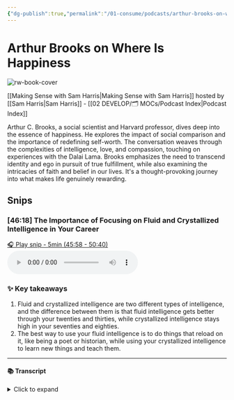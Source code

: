 ```yaml
---
{"dg-publish":true,"permalink":"/01-consume/podcasts/arthur-brooks-on-where-is-happiness/","title":"Where Is Happiness?","tags":["podcasts"]}
---
```


# Arthur Brooks on Where Is Happiness

![rw-book-cover](https://images.weserv.nl/?url=https%3A%2F%2Fssl-static.libsyn.com%2Fp%2Fassets%2F0%2F9%2F7%2Fe%2F097e1e1107a7009a%2FMAKING_SENSE_MASTER.png&w=300&h=300)

[[Making Sense with Sam Harris\|Making Sense with Sam Harris]] hosted by [[Sam Harris\|Sam Harris]] - [[02 DEVELOP/🗂️ MOCs/Podcast Index\|Podcast Index]]

Arthur C. Brooks, a social scientist and Harvard professor, dives deep into the essence of happiness. He explores the impact of social comparison and the importance of redefining self-worth. The conversation weaves through the complexities of intelligence, love, and compassion, touching on experiences with the Dalai Lama. Brooks emphasizes the need to transcend identity and ego in pursuit of true fulfillment, while also examining the intricacies of faith and belief in our lives. It's a thought-provoking journey into what makes life genuinely rewarding.


## Snips


### [46:18] The Importance of Focusing on Fluid and Crystallized Intelligence in Your Career


[🎧 Play snip - 5min️ (45:58 - 50:40)](https://share.snipd.com/snip/69187507-3c4d-4568-b177-03918a69128c)
<audio controls> <source src="https://traffic.libsyn.com/secure/wakingup/Making_Sense_291_Arthur_Brookspaywall.mp3?dest-id=480596#t=45:58,50:40"> </audio>




### ✨ Key takeaways
1. Fluid and crystallized intelligence are two different types of intelligence, and the difference between them is that fluid intelligence gets better through your twenties and thirties, while crystallized intelligence stays high in your seventies and eighties.
2. The best way to use your fluid intelligence is to do things that reload on it, like being a poet or historian, while using your crystallized intelligence to learn new things and teach them.


---




#### 📚 Transcript
<details>
<summary>Click to expand</summary>
<blockquote><b>Sam Harris</b><br/><br/>But let's go back to intelligence where we left it. We did not actually describe the difference between fluid and crystallized intelligence and the use to which you put these concepts in your book. So tell me, what are your thoughts on that topic?</blockquote><br/><blockquote><b>Arthur C. Brooks</b><br/><br/>So Cattell, Raymond Cattell, the social psychologist, great British social psychologist, noticed that people, they get better at things through their 20s and 30s, that kind of 10,000 Hours deal where they have focus, the ability to work hard, a lot of working memory, and almost anything that you can get good at, from being an air traffic controller to being a French Horn player to being a college professor, a researcher in particular, that requires innovative capacity to crack the code to solve problems. That's fluid intelligence. And that gets better and better through your 20s and 30s. And weirdly, it tends to peak in your late 30s or early 40s, and then it tends to decline. And he noticed this. Cattell noticed this, that these abilities tend to decline. Now, if you're really a striver and you're really good at what you do, and most of the people listening to us right now, they're good at something. They're really the only ones in their 40s who are going to notice these declines. And the way that you notice it is what, you know, people in the management world call burnout. So you find that your dentist, for example, when he's, let's say, 43, has weirdly starts taking Fridays off to golf. It's like, why would you do that? Do this trivial kind of hobby instead of doing something that you love, like being a dentist? And the answer is because humans aren't happy when they're not making progress. The mathematicians will put it that all of happiness is in the first derivative. All of happiness is in getting better. This is a reason, by the way, Sam, that it's very easy to lose weight, but it's very hard to keep weight off. Because when the scale is going down, you're motivated and happy. And when you hit your goal, the reward for hitting your goal is now you never get to eat the things you like ever again for the rest of your life. Congratulations. And this is the nature of how we're wired. Progress is everything. And so what happens is that people get very frustrated and angry and desperate and afraid and sad when they're on the downslope of this fluid intelligence curve. What Cattell also pointed out is there's a second intelligence curve behind it that doesn't reward the same things. It's called crystallized intelligence, and it's based on all the things you know and how to use the things that you know. So your working memory is a lot worse. Your innovative capacity is worse. Your speed and your ability to solve problems is worse. But your wisdom is higher. Your pattern recognition is higher. Your vocabulary is higher. Your teaching ability is higher. And so what you need to do if you want to use that is actually start doing the things that favor that increasing intelligence. The great news, incredible news, is that crystallized intelligence increases through your 40s and 50s and even 60s and stays high in your 70s and 80s. So there's a guy at University of California at Davis, a guy named Dean Keith Simonton, who's the world's, I mean, I don't know if you've had him on your show. He's phenomenal. I've read his books, but yeah. He's wonderful. I mean, he talks about the cadence of creative careers. And he talks about the half-life where he measures the corpus of work and quantity and quality of people in different creative careers. And he finds that those that load on fluid intelligence like poetry, where you're just inventing stuff with words, that that has a half-life around age 40, where you've done half of Your lifetime work around age 40. When you think about it, you know, T.S. Eliot, Ezra Pound, their best works were written in their late 20s and early 30s, and both guys lived into their 80s. Now, if you look at something that loads on crystallized intelligence, the body of knowledge and how to use it, like historians, they're basically just teachers. You have to know, you have to have the New York Public Library in your head to be able to be a historian. Their halfway point is about age 65. So if you're a historian, take care of your health because your best books are probably coming in your 80s is the point. And that's the difference between a career that loads on fluid and a career that loads on crystallized. Now, our job, you and me, is to be walking in our 40s and 50s from our fluid intelligence curve onto our crystallized intelligence curve by manifesting what we do in different ways. Probably that goes from, you know, writing mathematical theorems, which I was doing, to writing a column in the Atlantic and teaching at Harvard, which I'm doing now. This podcast that you're doing is like a master display in crystallized intelligence because you're teaching with this particular podcast. This is a good thing that you're doing to favor what you're naturally getting good at in your 50s. One</blockquote>
</details>




